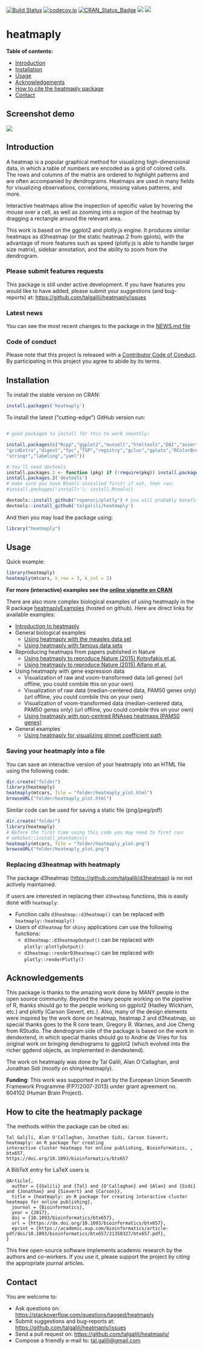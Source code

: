 
[![Build Status](https://travis-ci.org/talgalili/heatmaply.png?branch=master)](https://travis-ci.org/talgalili/heatmaply)
[![codecov.io](https://codecov.io/github/talgalili/heatmaply/coverage.svg?branch=master)](https://codecov.io/github/talgalili/heatmaply?branch=master)
[![CRAN_Status_Badge](https://www.r-pkg.org/badges/version/heatmaply)](https://cran.r-project.org/package=heatmaply)
![](https://cranlogs.r-pkg.org/badges/heatmaply?color=yellow)
![](https://cranlogs.r-pkg.org/badges/grand-total/heatmaply?color=yellowgreen)

# heatmaply

**Table of contents:**

* [Introduction](#introduction)
* [Installation](#installation)
* [Usage](#usage)
* [Acknowledgements](#acknowledgements)
* [How to cite the heatmaply package](#how-to-cite-the-heatmaply-package)
* [Contact](#contact)


## Screenshot demo

![](https://i.imgur.com/qdUCKlg.gif)



## Introduction

A heatmap is a popular graphical method for visualizing high-dimensional data, in which a table of numbers are encoded as a grid of colored cells. The rows and columns of the matrix are ordered to highlight patterns and are often accompanied by dendrograms. Heatmaps are used in many fields for visualizing observations, correlations, missing values patterns, and more.

Interactive heatmaps allow the inspection of specific value by hovering the mouse over a cell, as well as zooming into a region of the heatmap by dragging a rectangle around the relevant area.

This work is based on the ggplot2 and plotly.js engine. It produces similar heatmaps as d3heatmap (or the static heatmap.2 from gplots), with the advantage of more features such as speed (plotly.js is able to handle larger size matrix), sidebar annotation, and the ability to zoom from the dendrogram.


### Please submit features requests

This package is still under active development. If you have features you would like to have added, please submit your suggestions (and bug-reports) at: <https://github.com/talgalili/heatmaply/issues>


### Latest news

You can see the most recent changes to the package in the [NEWS.md file](https://talgalili.github.io/heatmaply/news/index.html)



### Code of conduct

Please note that this project is released with a [Contributor Code of Conduct](https://github.com/talgalili/heatmaply/blob/master/CONDUCT.md). By participating in this project you agree to abide by its terms.



## Installation

To install the stable version on CRAN:

```r
install.packages('heatmaply')
```

To install the latest ("cutting-edge") GitHub version run:

```R

# good packages to install for this to work smoothly:

install.packages(c("Rcpp","ggplot2","munsell","htmltools","DBI","assertthat",
"gridExtra","digest","fpc","TSP","registry","gclus","gplots","RColorBrewer",
"stringr","labeling","yaml"))

# You'll need devtools
install.packages.2 <- function (pkg) if (!require(pkg)) install.packages(pkg);
install.packages.2('devtools')
# make sure you have Rtools installed first! if not, then run:
#install.packages('installr'); install.Rtools()

devtools::install_github("ropensci/plotly") # you will probably benefit from the latest version of plotly
devtools::install_github('talgalili/heatmaply')
```

And then you may load the package using:

```R
library("heatmaply")
```

## Usage

Quick example:

```r
library(heatmaply)
heatmaply(mtcars, k_row = 3, k_col = 2)
```

**For more (interactive) examples see the [online vignette on CRAN](https://CRAN.R-project.org/package=heatmaply/vignettes/heatmaply.html)**

There are also more complex biological examples of using heatmaply in the R package [heatmaplyExamples](https://github.com/talgalili/heatmaplyExamples) (hosted on github). Here are direct links for available examples:


* [Introduction to heatmaply](https://CRAN.R-project.org/package=heatmaply/vignettes/heatmaply.html)
* General biological examples
  - [Using heatmaply with the measles data set](https://cdn.jsdelivr.net/gh/talgalili/heatmaplyExamples@master/inst/doc/measles.html)
  - [Using heatmaply with famous data sets](https://cdn.jsdelivr.net/gh/talgalili/heatmaplyExamples@master/inst/doc/heatmaply_examples.html)
* Reproducing heatmaps from papers published in Nature
  - [Using heatmaply to reproduce Nature (2015) Kotsyfakis et al.](https://cdn.jsdelivr.net/gh/talgalili/heatmaplyExamples@master/inst/doc/reproducing_Nature_2015_Kotsyfakis.html)
  - [Using heatmaply to reproduce Nature (2015) Alfano et al.](https://cdn.jsdelivr.net/gh/talgalili/heatmaplyExamples@master/inst/doc/reproducing_Nature_2015_Alfano.html)
* Using heatmaply with gene expression data  
  - Visualization of raw and voom-transformed data (all genes) (url offline, you could combile this on your own)
  - Visualization of raw data (median-centered data, PAM50 genes only) (url offline, you could combile this on your own)
  - Visualization of voom-transformed data (median-centered data, PAM50 genes only) (url offline, you could combile this on your own)
  - [Using heatmaply with non-centred RNAseq heatmaps (PAM50 genes) ](https://cdn.jsdelivr.net/gh/talgalili/heatmaplyExamples@master/inst/doc/non_centred_heatmaps.html)
* General examples
  - [Using heatmaply for visualizing glmnet coefficient path](https://cdn.jsdelivr.net/gh/talgalili/heatmaplyExamples@master/inst/doc/glmnet.html)



### Saving your heatmaply into a file

You can save an interactive version of your heatmaply into an HTML file using the following code:

```r
dir.create("folder")
library(heatmaply)
heatmaply(mtcars, file = "folder/heatmaply_plot.html")
browseURL("folder/heatmaply_plot.html")
```

Similar code can be used for saving a static file (png/jpeg/pdf)

```r
dir.create("folder")
library(heatmaply)
# Before the first time using this code you may need to first run:
# webshot::install_phantomjs()
heatmaply(mtcars, file = "folder/heatmaply_plot.png")
browseURL("folder/heatmaply_plot.png")
```

### Replacing d3heatmap with heatmaply

The package d3heatmap (https://github.com/talgalili/d3heatmap) is no not actively maintained.

If users are interested in replacing their `d3heatmap` functions, this is easily done with `heatmaply`:

* Function calls `d3heatmap::d3heatmap()` can be replaced with `heatmaply::heatmaply()`
* Users of `d3heatmap` for `shiny` applications can use the following functions:
    * `d3heatmap::d3heatmapOutput()` can be replaced with `plotly::plotlyOutput()`
    * `d3heatmap::renderD3heatmap()` can be replaced with `plotly::renderPlotly()`


## Acknowledgements


This package is thanks to the amazing work done by MANY people in the open source community. Beyond the many people working on the pipeline of R, thanks should go to the people working on ggplot2 (Hadley Wickham, etc.) and plotly (Carson Sievert, etc.). Also, many of the design elements were inspired by the work done on heatmap, heatmap.2 and d3heatmap, so special thanks goes to the R core team, Gregory R. Warnes, and Joe Cheng from RStudio. The dendrogram side of the package is based on the work in dendextend, in which special thanks should go to Andrie de Vries for his original work on bringing dendrograms to ggplot2 (which evolved into the richer ggdend objects, as implemented in dendextend). 

The work on heatmaply was done by Tal Galili, Alan O'Callaghan, and Jonathan Sidi (mostly on shinyHeatmaply).


**Funding**: This work was supported in part by the European Union Seventh Framework Programme (FP7/2007-2013) under grant agreement no. 604102 (Human Brain Project).  



## How to cite the heatmaply package

The methods within the package can be cited as:

    Tal Galili, Alan O'Callaghan, Jonathan Sidi, Carson Sievert; heatmaply: an R package for creating
    interactive cluster heatmaps for online publishing, Bioinformatics, , btx657,
    https://doi.org/10.1093/bioinformatics/btx657

A BibTeX entry for LaTeX users is

    @Article{,
      author = {{Galili} and {Tal} and {O'Callaghan} and {Alan} and {Sidi} and {Jonathan} and {Sievert} and {Carson}},
      title = {heatmaply: an R package for creating interactive cluster heatmaps for online publishing},
      journal = {Bioinformatics},
      year = {2017},
      doi = {10.1093/bioinformatics/btx657},
      url = {https://dx.doi.org/10.1093/bioinformatics/btx657},
      eprint = {https://academic.oup.com/bioinformatics/article-pdf/doi/10.1093/bioinformatics/btx657/21358327/btx657.pdf},
    }

This free open-source software implements academic research by the authors and co-workers. If you use
it, please support the project by citing the appropriate journal articles.




## Contact

You are welcome to:

* Ask questions on: <https://stackoverflow.com/questions/tagged/heatmaply>
* Submit suggestions and bug-reports at: <https://github.com/talgalili/heatmaply/issues>
* Send a pull request on: <https://github.com/talgalili/heatmaply/>
* Compose a friendly e-mail to: <tal.galili@gmail.com>

